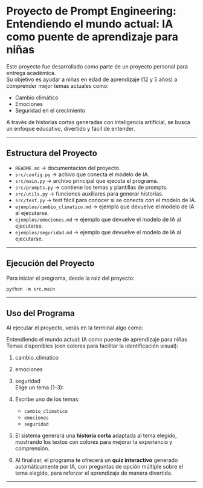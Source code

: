 # Proyecto de Prompt Engineering: Entendiendo el mundo actual: IA como puente de aprendizaje para niñas

Este proyecto fue desarrollado como parte de un proyecto personal para entrega académica.  
Su objetivo es ayudar a niñas en edad de aprendizaje (12 y 5 años) a comprender mejor temas actuales como:

- Cambio climático  
- Emociones  
- Seguridad en el crecimiento  

A través de historias cortas generadas con inteligencia artificial, se busca un enfoque educativo, divertido y fácil de entender.

---

## Estructura del Proyecto

- `README.md` → documentación del proyecto.
- `src/config.py` → achivo que conecta el modelo de IA. 
- `src/main.py` → archivo principal que ejecuta el programa.  
- `src/prompts.py` → contiene los temas y plantillas de prompts.  
- `src/utils.py` → funciones auxiliares para generar historias.
- `src/test.py` →  test fácil para conocer si se conecta con el modelo de IA.
- `ejemplos/cambio_climatico.md` → ejemplo que devuelve el modelo de IA al ejecutarse.
- `ejemplos/emociones.md` → ejemplo que devuelve el modelo de IA al ejecutarse.
- `ejemplos/seguridad.md` → ejemplo que devuelve el modelo de IA al ejecutarse.

---

## Ejecución del Proyecto

Para iniciar el programa, desde la raíz del proyecto:

```
python -m src.main
```

---

## Uso del Programa

Al ejecutar el proyecto, verás en la terminal algo como:

Entendiendo el mundo actual: IA como puente de aprendizaje para niñas  
Temas disponibles (con colores para facilitar la identificación visual):  
1. cambio_climatico  
2. emociones  
3. seguridad  
Elige un tema (1-3):

1. Escribe uno de los temas:  
   - `cambio_climatico`  
   - `emociones`  
   - `seguridad`

2. El sistema generará una **historia corta** adaptada al tema elegido, mostrando los textos con colores para mejorar la experiencia y comprensión.

3. Al finalizar, el programa te ofrecerá un **quiz interactivo** generado automáticamente por IA, con preguntas de opción múltiple sobre el tema elegido, para reforzar el aprendizaje de manera divertida.

---